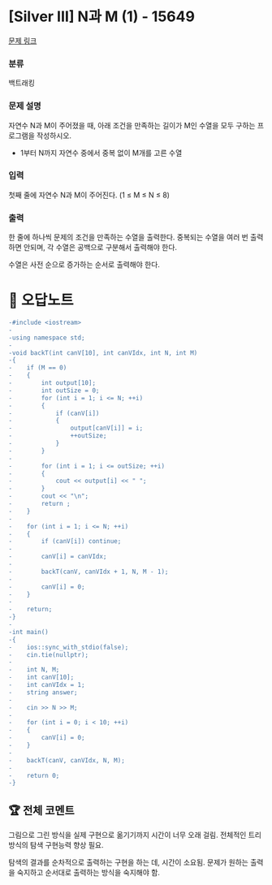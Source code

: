 # [Silver III] N과 M (1) - 15649 

[문제 링크](https://www.acmicpc.net/problem/15649) 

### 분류

백트래킹

### 문제 설명

<p>자연수 N과 M이 주어졌을 때, 아래 조건을 만족하는 길이가 M인 수열을 모두 구하는 프로그램을 작성하시오.</p>

<ul>
	<li>1부터 N까지 자연수 중에서 중복 없이 M개를 고른 수열</li>
</ul>

### 입력 

 <p>첫째 줄에 자연수 N과 M이 주어진다. (1 ≤ M ≤ N ≤ 8)</p>

### 출력 

 <p>한 줄에 하나씩 문제의 조건을 만족하는 수열을 출력한다. 중복되는 수열을 여러 번 출력하면 안되며, 각 수열은 공백으로 구분해서 출력해야 한다.</p>

<p>수열은 사전 순으로 증가하는 순서로 출력해야 한다.</p>



#  🚀  오답노트 

```diff
-#include <iostream>
-
-using namespace std;
-
-void backT(int canV[10], int canVIdx, int N, int M)
-{
-    if (M == 0)
-    {
-        int output[10];
-        int outSize = 0;
-        for (int i = 1; i <= N; ++i)
-        {
-            if (canV[i])
-            {
-                output[canV[i]] = i;
-                ++outSize;
-            }
-        }
-
-        for (int i = 1; i <= outSize; ++i)
-        {
-            cout << output[i] << " ";
-        }
-        cout << "\n";
-        return ;
-    }
-        
-    for (int i = 1; i <= N; ++i)
-    {
-        if (canV[i]) continue;
-        
-        canV[i] = canVIdx;
-        
-        backT(canV, canVIdx + 1, N, M - 1);
-        
-        canV[i] = 0;
-    }
-
-    return;
-}
-
-int main()
-{
-    ios::sync_with_stdio(false);
-    cin.tie(nullptr);
-    
-    int N, M;
-    int canV[10];
-    int canVIdx = 1;
-    string answer;
-    
-    cin >> N >> M;
-
-    for (int i = 0; i < 10; ++i)
-    {
-        canV[i] = 0;
-    }
-    
-    backT(canV, canVIdx, N, M);
-    
-    return 0;
-}

```


 ## 🏆 전체 코멘트 

그림으로 그린 방식을 실제 구현으로 옮기기까지 시간이 너무 오래 걸림.
전체적인 트리 방식의 탐색 구현능력 향상 필요.

탐색의 결과를 순차적으로 출력하는 구현을 하는 데, 시간이 소요됨.
문제가 원하는 출력을 숙지하고 순서대로 출력하는 방식을 숙지해야 함.